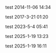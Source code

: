 test 2014-11-06 14:34

test 2017-3-21 01:20

test 2023-5-4 05:41

test 2025-1-19 13:23

test 2025-1-19 16:11


